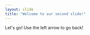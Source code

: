 ```yaml
---
layout: slide
title: "Welcome to our second slide!"
---
```

Let's go!
Use the left arrow to go back!
